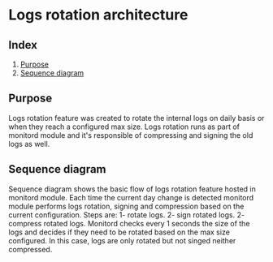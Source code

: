 # Logs rotation architecture
## Index
1. [Purpose](#purpose)
2. [Sequence diagram](#sequence-diagram)

## Purpose
Logs rotation feature was created to rotate the internal logs on daily basis or when they reach a configured max size. Logs rotation runs as part of monitord module and it's responsible of compressing and signing the old logs as well.

## Sequence diagram
Sequence diagram shows the basic flow of logs rotation feature hosted in monitord module. Each time the current day change is detected monitord module performs logs rotation, signing and compression based on the current configuration. Steps are:
1- rotate logs.
2- sign rotated logs.
2- compress rotated logs.
Monitord checks every 1 seconds the size of the logs and decides if they need to be rotated based on the max size configured. In this case, logs are only rotated but not singed neither compressed.

